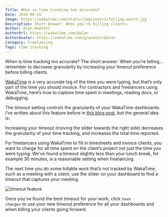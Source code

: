 ```yaml
---
Title: When is time tracking too accurate?
Date: 2019-09-25
Image: https://wakatime.com/static/img/covers/falling-watch.jpg
Description: Short Answer: When you're billing clients.
Author: Alan Hamlett
AuthorUrl: https://wakatime.com/@alan
AuthorAvatar: https://wakatime.com/gravatar/@alan
Category: Freelancing
Tags: time tracking
---
```


When is time tracking too accurate?
The short answer: When you’re billing...
remember to decrease granularity by increasing your timeout preference before billing clients.

[WakaTime][wakatime] is a very accurate log of the time you were typing, but that’s only part of the time you should invoice.
For contractors and freelancers using WakaTime, here’s how to capture time spent in meetings, reading docs, or debugging.

The *timeout* setting controls the granularity of your WakaTime dashboards.
I’ve written about this feature before in [this blog post][fill in the gaps post], but the general idea is:

Increasing your timeout (moving the slider towards the right side) decreases the granularity of your time tracking, and increases the total time reported.

For freelancers using WakaTime to fill in timesheets and invoice clients, you want to charge for all time spent on the client’s project not just the time you were typing.
We’ve found a timeout slightly less than your lunch break, for example 30 minutes, is a reasonable setting when freelancing.

The next time you do some billable work that’s not tracked by WakaTime, such as a meeting with a client, use the slider on your dashboard to find a timeout that captures your meeting.

<img src="https://wakatime.com/static/img/blog/durations-demo-2.gif" class="img-thumbnail" alt="timeout feature" />

Once you’ve found the best timeout for your work, click <code>Save changes</code> to use your new timeout preference for all your dashboards and when billing your clients going forward.

[wakatime]: https://wakatime.com
[fill in the gaps post]: https://wakatime.com/blog/27-fill-the-gaps-in-your-coding-activity
